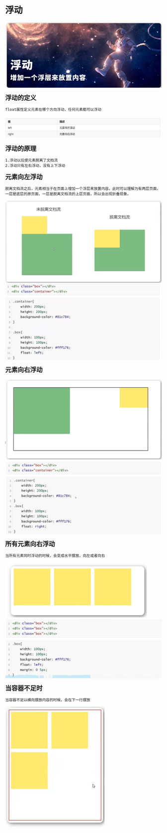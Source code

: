 <h1>浮动</h1>

![Alt text](image.png)

<b style="font-size:20px">浮动的定义</b>

    float属性定义元素在哪个方向浮动，任何元素都可以浮动
![Alt text](image-1.png)

<b style="font-size:20px">浮动的原理</b>

    1.浮动以后使元素脱离了文档流
    2.浮动只有左右浮动，没有上下浮动

<b style="font-size:20px">元素向左浮动</b>
    
    脱离文档流之后，元素相当于在页面上增加一个浮层来放置内容。此时可以理解为有两层页面，一层是底层的原页面，一层是脱离文档流的上层页面，所以会出现折叠现象。
![Alt text](image-2.png)
![Alt text](image-3.png)

<b style="font-size:20px">元素向右浮动</b>

![Alt text](image-4.png)
![Alt text](image-5.png)

<b style="font-size:20px">所有元素向右浮动</b>

    当所有元素同时浮动的时候，会变成水平摆放，向左或者向右
![Alt text](image-7.png)
![Alt text](image-6.png)

<b style="font-size:20px">当容器不足时</b>

    当容器不足以横向摆放内容的时候，会在下一行摆放
![Alt text](image-8.png)
  